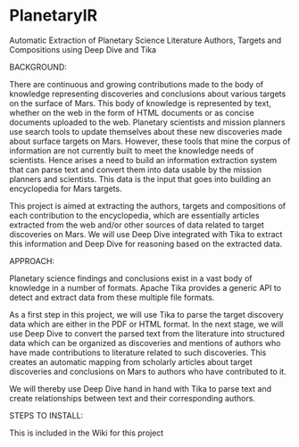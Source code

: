 # PlanetaryIR
Automatic Extraction of Planetary Science Literature Authors, Targets and Compositions using Deep Dive and Tika


BACKGROUND: 

There are continuous and growing contributions made to the body of knowledge representing discoveries and conclusions about various targets on the surface of Mars. This body of knowledge is represented by text, whether on the web in the form of HTML documents or as concise documents uploaded to the web. Planetary scientists and mission planners use search tools to update themselves about these new discoveries made about surface targets on Mars. However, these tools that mine the corpus of information are not currently built to meet the knowledge needs of scientists. Hence arises a need to build an information extraction system that can parse text and convert them into data usable by the mission planners and scientists. This data is the input that goes into building an encyclopedia for Mars targets. 
	
This project is aimed at extracting the authors, targets and compositions of each contribution to the encyclopedia, which are essentially articles extracted from the web and/or other sources of data related to target discoveries on Mars. We will use Deep Dive integrated with Tika to extract this information and Deep Dive for reasoning based on the extracted data.

APPROACH:

Planetary science findings and conclusions exist in a vast body of knowledge in a number of formats. Apache Tika provides a generic API to detect and extract data from these multiple file formats. 

As a first step in this project, we will use Tika to parse the target discovery data which are either in the PDF or HTML format. In the next stage, we will use Deep Dive to convert the parsed text from the literature into structured data which can be organized as discoveries and mentions of authors who have made contributions to literature related to such discoveries. This creates an automatic mapping from scholarly articles about target discoveries and conclusions on Mars to authors who have contributed to it. 

We will thereby use Deep Dive hand in hand with Tika to parse text and create relationships between text and their corresponding authors.

STEPS TO INSTALL: 

This is included in the Wiki for this project 
